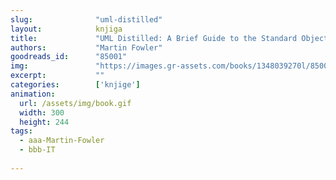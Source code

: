 ```yaml
---
slug:              "uml-distilled"
layout:            knjiga
title:             "UML Distilled: A Brief Guide to the Standard Object Modeling Language"
authors:           "Martin Fowler"
goodreads_id:      "85001"
img:               "https://images.gr-assets.com/books/1348039270l/85001.jpg"
excerpt:           ""
categories:        ['knjige']
animation:
  url: /assets/img/book.gif
  width: 300
  height: 244
tags:
  - aaa-Martin-Fowler
  - bbb-IT
  
---
```



